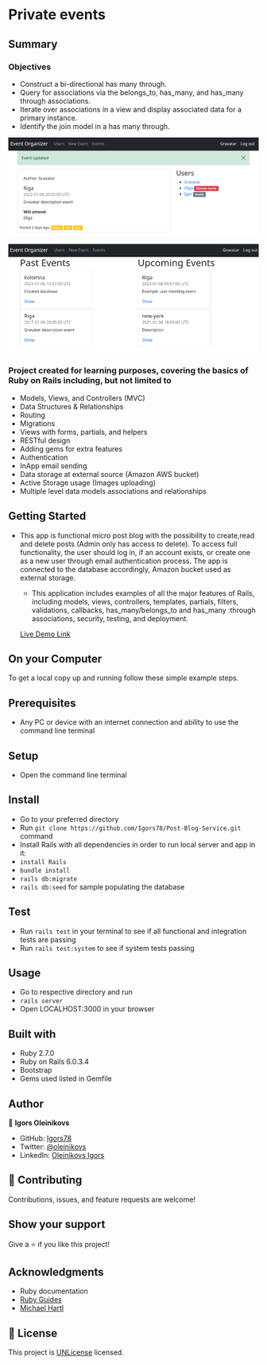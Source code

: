 # Private events

## Summary

### Objectives

- Construct a bi-directional has many through.
- Query for associations via the belongs_to, has_many, and has_many through
  associations.
- Iterate over associations in a view and display associated data for a primary
  instance.
- Identify the join model in a has many through.

![screenshot](screenshot.png)

![screenshot](screenshot1.png)

### Project created for learning purposes, covering the basics of Ruby on Rails including, but not limited to

- Models, Views, and Controllers (MVC)
- Data Structures & Relationships
- Routing
- Migrations
- Views with forms, partials, and helpers
- RESTful design
- Adding gems for extra features
- Authentication
- InApp email sending
- Data storage at external source (Amazon AWS bucket)
- Active Storage usage (Images uploading)
- Multiple level data models associations and relationships

## Getting Started

- This app is functional micro post blog with the possibility to create,read and
  delete posts (Admin only has access to delete). To access full functionality,
  the user should log in, if an account exists, or create one as a new user
  through email authentication process. The app is connected to the database
  accordingly, Amazon bucket used as external storage.

  - This application includes examples of all the major features of Rails,
    including models, views, controllers, templates, partials, filters,
    validations, callbacks, has_many/belongs_to and has_many :through
    associations, security, testing, and deployment.

  [Live Demo Link](https://private-events-application.herokuapp.com/)

## On your Computer

To get a local copy up and running follow these simple example steps.

## Prerequisites

- Any PC or device with an internet connection and ability to use the command
  line terminal

## Setup

- Open the command line terminal

## Install

- Go to your preferred directory
- Run `git clone https://github.com/Igors78/Post-Blog-Service.git` command
- Install Rails with all dependencies in order to run local server and app in
  it:
- `install Rails`
- `bundle install`
- `rails db:migrate`
- `rails db:seed` for sample populating the database

## Test

- Run `rails test` in your terminal to see if all functional and integration
  tests are passing
- Run `rails test:system` to see if system tests passing

## Usage

- Go to respective directory and run
- `rails server`
- Open LOCALHOST:3000 in your browser

## Built with

- Ruby 2.7.0
- Ruby on Rails 6.0.3.4
- Bootstrap
- Gems used listed in Gemfile

## Author

👤 **Igors Oleinikovs**

- GitHub: [Igors78](https://github.com/Igors78)
- Twitter: [@oleinikovs](https://twitter.com/oleinikovs)
- LinkedIn:
  [Oleinikovs Igors](https://www.linkedin.com/in/igors-oleinikovs-17a10958/)

## 🤝 Contributing

Contributions, issues, and feature requests are welcome!

## Show your support

Give a ⭐️ if you like this project!

## Acknowledgments

- Ruby documentation
- [Ruby Guides](https://www.rubyguides.com/)
- [Michael Hartl](https://www.michaelhartl.com/)

## 📝 License

This project is [UNLicense](./LICENSE) licensed.
